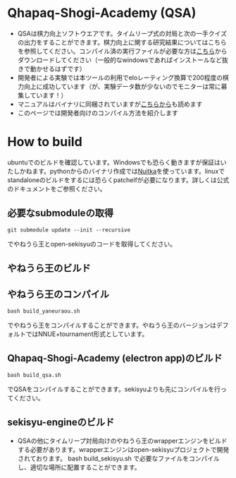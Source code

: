 # Qhapaq-Shogi-Academy (QSA)
- QSAは棋力向上ソフトウエアです。タイムリープ式の対局と次の一手クイズの出力をすることができます。棋力向上に関する研究結果についてはこちらを参照してください。コンパイル済の実行ファイルが必要な方は[こちら](https://github.com/qhapaq-49/open-qsa/releases/tag/qsa-windows)からダウンロードしてください（一般的なwindowsであればインストールなど抜きで動かせるはずです）
- 開発者による実験では本ツールの利用でeloレーティング換算で200程度の棋力向上に成功しています（が、実験データ数が少ないのでモニターは常に募集しています！）
- マニュアルはバイナリに同梱されていますが[こちらから](https://github.com/qhapaq-49/open-qsa/tree/master/doc)も読めます
- このページでは開発者向けのコンパイル方法を紹介します

# How to build
ubuntuでのビルドを確認しています。Windowsでも恐らく動きますが保証はいたしかねます。pythonからのバイナリ作成では[Nuitka](https://github.com/Nuitka/Nuitka)を使っています。linuxでstandaloneのビルドをするには恐らくpatchelfが必要になります。詳しくは公式のドキュメントをご参照ください。

## 必要なsubmoduleの取得
    git submodule update --init --recursive
でやねうら王とopen-sekisyuのコードを取得してください。

## やねうら王のビルド
## やねうら王のコンパイル
    bash build_yaneuraou.sh
でやねうら王をコンパイルすることができます。やねうら王のバージョンはデフォルトではNNUE+tournament形式としています。

## Qhapaq-Shogi-Academy (electron app)のビルド
    bash build_qsa.sh
でQSAをコンパイルすることができます。sekisyuよりも先にコンパイルを行ってください。

## sekisyu-engineのビルド
- QSAの他にタイムリープ対局向けのやねうら王のwrapperエンジンをビルドする必要があります。wrapperエンジンはopen-sekisyuプロジェクトで開発されております。
    bash build_sekisyu.sh
で必要なファイルをコンパイルし、適切な場所に配置することができます。
